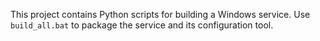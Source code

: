 This project contains Python scripts for building a Windows service.
Use `build_all.bat` to package the service and its configuration tool.
